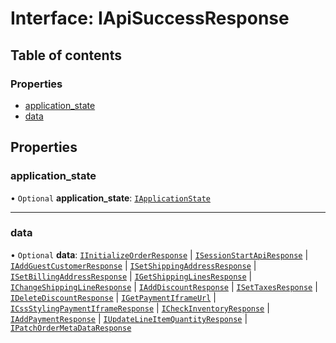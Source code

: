 # Interface: IApiSuccessResponse

## Table of contents

### Properties

- [application\_state](IApiSuccessResponse.md#application_state)
- [data](IApiSuccessResponse.md#data)

## Properties

### application\_state

• `Optional` **application\_state**: [`IApplicationState`](IApplicationState.md)

___

### data

• `Optional` **data**: [`IInitializeOrderResponse`](IInitializeOrderResponse.md) \| [`ISessionStartApiResponse`](ISessionStartApiResponse.md) \| [`IAddGuestCustomerResponse`](IAddGuestCustomerResponse.md) \| [`ISetShippingAddressResponse`](ISetShippingAddressResponse.md) \| [`ISetBillingAddressResponse`](ISetBillingAddressResponse.md) \| [`IGetShippingLinesResponse`](IGetShippingLinesResponse.md) \| [`IChangeShippingLineResponse`](IChangeShippingLineResponse.md) \| [`IAddDiscountResponse`](IAddDiscountResponse.md) \| [`ISetTaxesResponse`](ISetTaxesResponse.md) \| [`IDeleteDiscountResponse`](IDeleteDiscountResponse.md) \| [`IGetPaymentIframeUrl`](IGetPaymentIframeUrl.md) \| [`ICssStylingPaymentIframeResponse`](ICssStylingPaymentIframeResponse.md) \| [`ICheckInventoryResponse`](ICheckInventoryResponse.md) \| [`IAddPaymentResponse`](IAddPaymentResponse.md) \| [`IUpdateLineItemQuantityResponse`](IUpdateLineItemQuantityResponse.md) \| [`IPatchOrderMetaDataResponse`](IPatchOrderMetaDataResponse.md)
